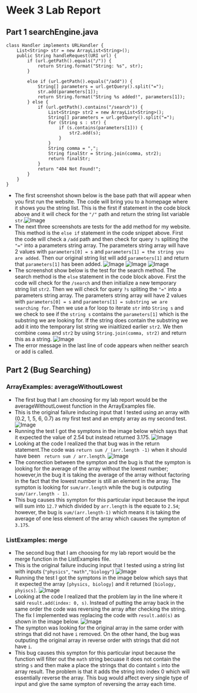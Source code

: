 # Week 3 Lab Report
## Part 1 **searchEngine.java**
```
class Handler implements URLHandler {
    List<String> str = new ArrayList<String>();
    public String handleRequest(URI url) {
        if (url.getPath().equals("/")) {
            return String.format("String: %s", str);
        }

        else if (url.getPath().equals("/add")) {
            String[] parameters = url.getQuery().split("=");
            str.add(parameters[1]);
            return String.format("String %s added!", parameters[1]);
        } else {
            if (url.getPath().contains("/search")) {
                List<String> str2 = new ArrayList<String>();
                String[] parameters = url.getQuery().split("=");
                for (String s : str) {
                    if (s.contains(parameters[1])) {
                        str2.add(s);
                    }
                }
                String comma = ",";
                String finalStr = String.join(comma, str2);
                return finalStr;
            }
            return "404 Not Found!";
        }
    }
}
```

* The first screenshot shown below is the base path that will appear when you first run the website. The code will bring you to a homepage where it shows you the string list. This is the first if statement in the code block above and it will check for the `"/"` path and return the string list variable `str`.![Image](screenshots/searchBase.png)
* The next three screenshots are tests for the add method for my website. This method is the `else if` statement in the code snippet above. First the code will check a `/add` path and then check for query `?s` spliting the `"="` into a parameters string array. The parameters string array will have 2 values with `parameters[0] = s` and `parameters[1] = the string you are added`. Then our original string list will add `parameters[1]` and return  that `parameters[1]` has been added.
![Image](screenshots/searchadd1.png)
![Image](screenshots/searchadd2.png)
![Image](screenshots/searchadd3.png)
* The screenshot show below is the test for the search method. The search method is the `else` statement in the code block above. First the code will check for the `/search` and then initialize a new temporary string list `str2`. Then we will check for query `?s` spliting the `"="` into a parameters string array. The parameters string array will have 2 values with `parameters[0] = s` and `parameters[1] = substring we are searching for`. Then we use a for loop to iterate `str` into `String s` and we check to see if the `string s` contains the `parameters[1]` which is the substring we are looking for. If the string does contain the substring we add it into the temporary list string we iniaitlized earlier `str2`. We then combine `comma` and `str2` by using `String.join(comma, str2)` and return this as a string.
![Image](screenshots/searchSearch.png)
* The error message in the last line of code appears when neither search or add is called.

## Part 2 (Bug Searching)
### **ArrayExamples: averageWithoutLowest**
* The first bug that I am choosing for my lab report would be the averageWithoutLowest function in the ArrayExamples file.
* This is the original failure inducing input that I tested using an array with (0.2, 1, 5, 6, 0.7) as my first test and an empty array as my second test. ![Image](screenshots/ArrayTest.png)
* Running the test I got the symptons in the image below which says that it expected the value of 2.54 but instead returned 3.175. ![Image](screenshots/ArraySymptons.png)
* Looking at the code I realized the that bug was in the return statement.The code was `return sum / (arr.length -1)` when it should have been ` return sum / arr.length`. ![Image](screenshots/ArrayCode.png)
* The connection between the sympton and the bug is that the sympton is looking for the average of the array without the lowest number; however,in the bug it is taking the average of the array without factoring in the fact that the lowest number is still an element in the array. The sympton is looking for `sum/arr.length` while the bug is outputing `sum/(arr.length - 1)`.
* This bug causes this sympton for this particular input because the input will sum into `12.7` which divided by `arr.length` is the equate to `2.54`; however, the bug is `sum/(arr.length-1)` which means it is taking the average of one less element of the array which causes the sympton of `3.175`.

###  **ListExamples: merge**
* The second bug that I am choosing for my lab report would be the merge function in the ListExamples file.
* This is the original failure inducing input that I tested using a string list with inputs (` "physics" `, ` "math" `,` "biology" `) ![Image](screenshots/ListTest.png)
* Running the test I got the symptons in the image below which says that it expected the array `[physics, biology]` and it returned `[biology, phyiscs]`. ![Image](screenshots/ListSymptons.png)
* Looking at the code I realized that the problem lay in the line where it said `result.add(index: 0, s)`. Instead of putting the array back in the same order the code was reversing the array after checking the string. The fix I implemented was replacing the code with `result.add(s)` as shown in the image below. ![Image](screenshots/ListFilter.png)
* The sympton was looking for the original array in the same order with strings that did not have `i` removed. On the other hand, the bug was outputing the original array in reverse order with strings that did not have `i`. 
* This bug causes this sympton for this particular input because the function will filter out the `math` string becuase it does not contain the string `s` and then make a place the strings that do containt `s` into the array result. The problem is that it adds the string into index 0 which will essentially reverse the array. This bug would affect every single type of input and give the same sympton of reversing the array each time.